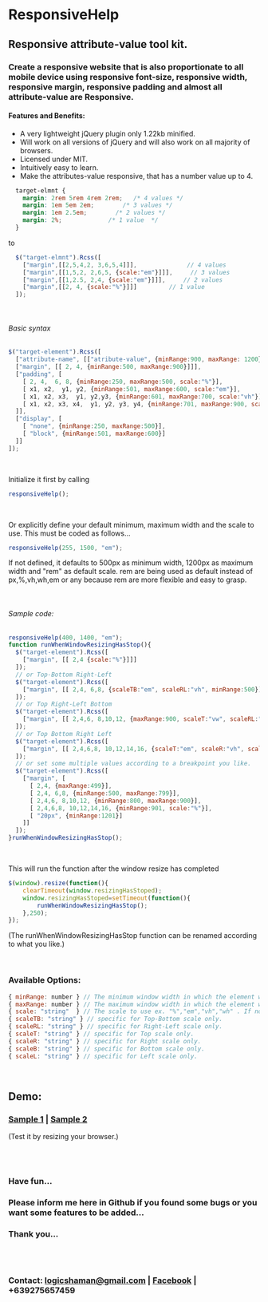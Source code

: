 # ResponsiveHelp
## Responsive attribute-value tool kit.
### Create a responsive website that is also proportionate to all mobile device using responsive font-size, responsive width, responsive margin, responsive padding and almost all attribute-value are Responsive.

#### Features and Benefits:
* A very lightweight jQuery plugin only 1.22kb minified.
* Will work on all versions of jQuery and will also work on all majority of browsers.
* Licensed under MIT.
* Intuitively easy to learn.
* Make the attributes-value responsive, that has a number value up to 4.
```css
  target-elmnt {
	margin: 2rem 5rem 4rem 2rem;   /* 4 values */
	margin: 1em 5em 2em;        /* 3 values */
	margin: 1em 2.5em;        /* 2 values */
	margin: 2%;             /* 1 value  */
  }
```
  to
```javascript
  $("target-elmnt").Rcss([
	["margin",[[2,5,4,2, 3,6,5,4]]],              // 4 values
	["margin",[[1,5,2, 2,6,5, {scale:"em"}]]],     // 3 values
	["margin",[[1,2.5, 2,4, {scale:"em"}]]],     // 2 values
	["margin",[[2, 4, {scale:"%"}]]]         // 1 value
  ]);
```

<br>

###### Basic syntax
```javascript
$("target-element").Rcss([
  ["attribute-name", [["atribute-value", {minRange:900, maxRange: 1200}]]],
  ["margin", [[ 2, 4, {minRange:500, maxRange:900}]]],
  ["padding", [
    [ 2, 4,  6, 8, {minRange:250, maxRange:500, scale:"%"}],
    [ x1, x2,  y1, y2, {minRange:501, maxRange:600, scale:"em"}],
    [ x1, x2, x3,  y1, y2,y3, {minRange:601, maxRange:700, scale:"vh"}],
    [ x1, x2, x3, x4,  y1, y2, y3, y4, {minRange:701, maxRange:900, scale:"wh"}]
  ]],
  ["display", [
    [ "none", {minRange:250, maxRange:500}],
    [ "block", {minRange:501, maxRange:600}]
  ]]
]);
```
<br>

Initialize it first by calling
```javascript
responsiveHelp();
```

<br>

Or explicitly define your default minimum, maximum width and the scale to use.
This must be coded as follows...
```javascript
responsiveHelp(255, 1500, "em");
```
If not defined, it defaults to 500px as minimum width,
1200px as maximum width and "rem" as default scale.
rem are being used as default instead of px,%,vh,wh,em or any
because rem are more flexible and easy to grasp.

<br>

###### Sample code:
```javascript
responsiveHelp(400, 1400, "em");
function runWhenWindowResizingHasStop(){
  $("target-element").Rcss([
    ["margin", [[ 2,4 {scale:"%"}]]]
  ]);
  // or Top-Bottom Right-Left
  $("target-element").Rcss([
    ["margin", [[ 2,4, 6,8, {scaleTB:"em", scaleRL:"vh", minRange:500}]]]
  ]);
  // or Top Right-Left Bottom
  $("target-element").Rcss([
    ["margin", [[ 2,4,6, 8,10,12, {maxRange:900, scaleT:"vw", scaleRL:"vh", scaleB:"em"}]]]
  ]);
  // or Top Bottom Right Left
  $("target-element").Rcss([
    ["margin", [[ 2,4,6,8, 10,12,14,16, {scaleT:"em", scaleR:"vh", scaleB:"%", scaleL:"vw"}]]]
  ]);
  // or set some multiple values according to a breakpoint you like.
  $("target-element").Rcss([
    ["margin", [
      [ 2,4, {maxRange:499}],
      [ 2,4, 6,8, {minRange:500, maxRange:799}],
      [ 2,4,6, 8,10,12, {minRange:800, maxRange:900}],
      [ 2,4,6,8, 10,12,14,16, {minRange:901, scale:"%"}],
      [ "20px", {minRange:1201}]
    ]]
  ]);
}runWhenWindowResizingHasStop();
```

<br>

This will run the function after the window resize has completed
```javascript
$(window).resize(function(){
	clearTimeout(window.resizingHasStoped);
	window.resizingHasStoped=setTimeout(function(){
		runWhenWindowResizingHasStop();
	},250);
});
```
(The runWhenWindowResizingHasStop function can be renamed according to what you like.)

<br>

### Available Options:
```javascript
{ minRange: number } // The minimum window width in which the element will stay to its minimum size.
{ maxRange: number } // The maximum window width in which the element will stay to its maximum size.
{ scale: "string"  } // The scale to use ex. "%","em","vh","wh" . If not defined defaults to "rem".
{ scaleTB: "string" } // specific for Top-Bottom scale only.
{ scaleRL: "string" } // specific for Right-Left scale only.
{ scaleT: "string" } // specific for Top scale only.
{ scaleR: "string" } // specific for Right scale only.
{ scaleB: "string" } // specific for Bottom scale only.
{ scaleL: "string" } // specific for Left scale only.
```

<br>

## Demo:
### [Sample 1](https://logicshaman.github.io/ResponsiveHelp/1)  |  [Sample 2](https://logicshaman.github.io/ResponsiveHelp/2)
(Test it by resizing your browser.)

<br>
<br>

### Have fun...
### Please inform me here in Github if you found some bugs or you want some features to be added...
### Thank you...

<br>
<br>

### Contact: logicshaman@gmail.com | [Facebook](https://www.facebook.com/eulrdev) | +639275657459
